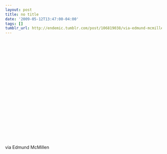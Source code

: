 ```yaml
---
layout: post
title: no title
date: '2009-05-12T13:47:00-04:00'
tags: []
tumblr_url: http://endemic.tumblr.com/post/106819038/via-edmund-mcmillen
---
```

<object width="400" height="324"><param name="movie" value="http://www.youtube.com/v/Fwc9FWvG2BA&amp;color1=0xb1b1b1&amp;color2=0xcfcfcf&amp;hl=en&amp;feature=player_embedded&amp;fs=1">
<param name="allowFullScreen" value="true">
<embed src="http://www.youtube.com/v/Fwc9FWvG2BA&amp;color1=0xb1b1b1&amp;color2=0xcfcfcf&amp;hl=en&amp;feature=player_embedded&amp;fs=1" type="application/x-shockwave-flash" allowfullscreen="true" width="400" height="324"></embed></object>  

via Edmund McMillen

